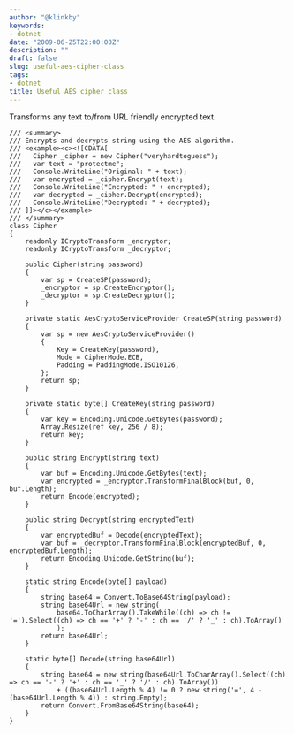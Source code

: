 ```yaml
---
author: "@klinkby"
keywords:
- dotnet
date: "2009-06-25T22:00:00Z"
description: ""
draft: false
slug: useful-aes-cipher-class
tags:
- dotnet
title: Useful AES cipher class
---
```



Transforms any text to/from URL friendly encrypted text.

<pre class="csharpcode"><code><span class="rem">/// &lt;summary&gt;</span>
<span class="rem">/// Encrypts and decrypts string using the AES algorithm.</span>
<span class="rem">/// &lt;example&gt;&lt;c&gt;&lt;![CDATA[</span>
<span class="rem">///   Cipher _cipher = new Cipher("veryhardtoguess");</span>
<span class="rem">///   var text = "protectme";</span>
<span class="rem">///   Console.WriteLine("Original: " + text);</span>
<span class="rem">///   var encrypted = _cipher.Encrypt(text);</span>
<span class="rem">///   Console.WriteLine("Encrypted: " + encrypted);</span>
<span class="rem">///   var decrypted = _cipher.Decrypt(encrypted);</span>
<span class="rem">///   Console.WriteLine("Decrypted: " + decrypted);</span>
<span class="rem">/// ]]&gt;&lt;/c&gt;&lt;/example&gt;</span>
<span class="rem">/// &lt;/summary&gt;</span>
<span class="kwrd">class</span> Cipher
{
    <span class="kwrd">readonly</span> ICryptoTransform _encryptor;
    <span class="kwrd">readonly</span> ICryptoTransform _decryptor;

    <span class="kwrd">public</span> Cipher(<span class="kwrd">string</span> password)
    {
        var sp = CreateSP(password);
        _encryptor = sp.CreateEncryptor();
        _decryptor = sp.CreateDecryptor();
    }

    <span class="kwrd">private</span> <span class="kwrd">static</span> AesCryptoServiceProvider CreateSP(<span class="kwrd">string</span> password)
    {
        var sp = <span class="kwrd">new</span> AesCryptoServiceProvider()
        {
            Key = CreateKey(password),
            Mode = CipherMode.ECB,
            Padding = PaddingMode.ISO10126,
        };
        <span class="kwrd">return</span> sp;
    }

    <span class="kwrd">private</span> <span class="kwrd">static</span> <span class="kwrd">byte</span>[] CreateKey(<span class="kwrd">string</span> password)
    { 
        var key = Encoding.Unicode.GetBytes(password);
        Array.Resize(<span class="kwrd">ref</span> key, 256 / 8);
        <span class="kwrd">return</span> key;
    }

    <span class="kwrd">public</span> <span class="kwrd">string</span> Encrypt(<span class="kwrd">string</span> text)
    {
        var buf = Encoding.Unicode.GetBytes(text);
        var encrypted = _encryptor.TransformFinalBlock(buf, 0, buf.Length);
        <span class="kwrd">return</span> Encode(encrypted);
    }

    <span class="kwrd">public</span> <span class="kwrd">string</span> Decrypt(<span class="kwrd">string</span> encryptedText)
    {
        var encryptedBuf = Decode(encryptedText);
        var buf = _decryptor.TransformFinalBlock(encryptedBuf, 0, encryptedBuf.Length);
        <span class="kwrd">return</span> Encoding.Unicode.GetString(buf);
    }        

    <span class="kwrd">static</span> <span class="kwrd">string</span> Encode(<span class="kwrd">byte</span>[] payload)
    {
        <span class="kwrd">string</span> base64 = Convert.ToBase64String(payload);
        <span class="kwrd">string</span> base64Url = <span class="kwrd">new</span> <span class="kwrd">string</span>(
            base64.ToCharArray().TakeWhile((ch) =&gt; ch != <span class="str">'='</span>).Select((ch) =&gt; ch == <span class="str">'+'</span> ? <span class="str">'-'</span> : ch == <span class="str">'/'</span> ? <span class="str">'_'</span> : ch).ToArray()
            );
        <span class="kwrd">return</span> base64Url;
    }

    <span class="kwrd">static</span> <span class="kwrd">byte</span>[] Decode(<span class="kwrd">string</span> base64Url)
    {
        <span class="kwrd">string</span> base64 = <span class="kwrd">new</span> <span class="kwrd">string</span>(base64Url.ToCharArray().Select((ch) =&gt; ch == <span class="str">'-'</span> ? <span class="str">'+'</span> : ch == <span class="str">'_'</span> ? <span class="str">'/'</span> : ch).ToArray())
            + ((base64Url.Length % 4) != 0 ? <span class="kwrd">new</span> <span class="kwrd">string</span>(<span class="str">'='</span>, 4 - (base64Url.Length % 4)) : <span class="kwrd">string</span>.Empty);
        <span class="kwrd">return</span> Convert.FromBase64String(base64);
    }
}</code></pre>

